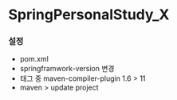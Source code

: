# SpringPersonalStudy_X
### 설정
- pom.xml
 - springframwork-version 변경
 - <plugin>태그 중 maven-compiler-plugin 1.6 > 11
 - maven > update project
